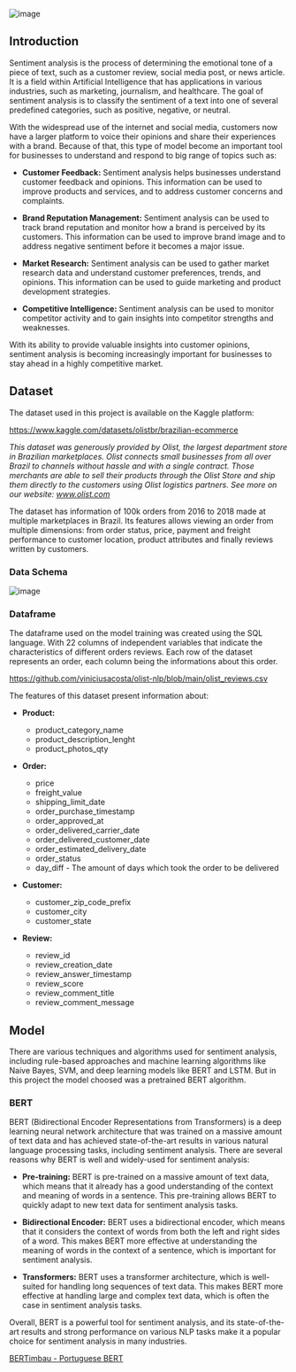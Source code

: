 ![image](https://user-images.githubusercontent.com/91922356/217281133-4b75ff9f-5d04-4eb4-ba26-a7dfdd223190.png)


## **Introduction**
Sentiment analysis is the process of determining the emotional tone of a piece of text, such as a customer review, social media post, or news article. It is a field within Artificial Intelligence that has applications in various industries, such as marketing, journalism, and healthcare. The goal of sentiment analysis is to classify the sentiment of a text into one of several predefined categories, such as positive, negative, or neutral. 

With the widespread use of the internet and social media, customers now have a larger platform to voice their opinions and share their experiences with a brand. Because of that, this type of model become an important tool for businesses to understand and respond to big range of topics such as: 

- **Customer Feedback:** Sentiment analysis helps businesses understand customer feedback and opinions. This information can be used to improve products and services, and to address customer concerns and complaints.

- **Brand Reputation Management:** Sentiment analysis can be used to track brand reputation and monitor how a brand is perceived by its customers. This information can be used to improve brand image and to address negative sentiment before it becomes a major issue.

- **Market Research:** Sentiment analysis can be used to gather market research data and understand customer preferences, trends, and opinions. This information can be used to guide marketing and product development strategies.

- **Competitive Intelligence:** Sentiment analysis can be used to monitor competitor activity and to gain insights into competitor strengths and weaknesses.

With its ability to provide valuable insights into customer opinions, sentiment analysis is becoming increasingly important for businesses to stay ahead in a highly competitive market.

## **Dataset**
The dataset used in this project is available on the Kaggle platform:

https://www.kaggle.com/datasets/olistbr/brazilian-ecommerce

*This dataset was generously provided by Olist, the largest department store in Brazilian marketplaces. Olist connects small businesses from all over Brazil to channels without hassle and with a single contract. Those merchants are able to sell their products through the Olist Store and ship them directly to the customers using Olist logistics partners. See more on our website: www.olist.com*

The dataset has information of 100k orders from 2016 to 2018 made at multiple marketplaces in Brazil. Its features allows viewing an order from multiple dimensions: from order status, price, payment and freight performance to customer location, product attributes and finally reviews written by customers. 

### **Data Schema** 
![image](https://user-images.githubusercontent.com/91922356/217290625-1d47e8e8-3a4b-4485-b2ac-f61cc4ca35b2.png)         
        
### **Dataframe**

The dataframe used on the model training was created using the SQL language. With 22 columns of independent variables that indicate the characteristics of different orders reviews. Each row of the dataset represents an order, each column being the informations about this order.

https://github.com/viniciusacosta/olist-nlp/blob/main/olist_reviews.csv

The features of this dataset present information about:

- **Product:**
  - product_category_name
  - product_description_lenght
  - product_photos_qty

- **Order:**
  - price
  - freight_value 
  - shipping_limit_date
  - order_purchase_timestamp
  - order_approved_at
  - order_delivered_carrier_date
  - order_delivered_customer_date
  - order_estimated_delivery_date
  - order_status
  - day_diff - The amount of days which took the order to be delivered 
   
- **Customer:**
  - customer_zip_code_prefix
  - customer_city
  - customer_state 
  
- **Review:**
  - review_id
  - review_creation_date
  - review_answer_timestamp
  - review_score
  - review_comment_title
  - review_comment_message

## **Model**

There are various techniques and algorithms used for sentiment analysis, including rule-based approaches and machine learning algorithms like Naive Bayes, SVM, and deep learning models like BERT and LSTM. But in this project the model choosed was a pretrained BERT algorithm.

### **BERT**

BERT (Bidirectional Encoder Representations from Transformers) is a deep learning neural network architecture that was trained on a massive amount of text data and has achieved state-of-the-art results in various natural language processing tasks, including sentiment analysis. There are several reasons why BERT is well and widely-used for sentiment analysis:

- **Pre-training:** BERT is pre-trained on a massive amount of text data, which means that it already has a good understanding of the context and meaning of words in a sentence. This pre-training allows BERT to quickly adapt to new text data for sentiment analysis tasks.

- **Bidirectional Encoder:** BERT uses a bidirectional encoder, which means that it considers the context of words from both the left and right sides of a word. This makes BERT more effective at understanding the meaning of words in the context of a sentence, which is important for sentiment analysis.

- **Transformers:** BERT uses a transformer architecture, which is well-suited for handling long sequences of text data. This makes BERT more effective at handling large and complex text data, which is often the case in sentiment analysis tasks.

Overall, BERT is a powerful tool for sentiment analysis, and its state-of-the-art results and strong performance on various NLP tasks make it a popular choice for sentiment analysis in many industries.

[BERTimbau - Portuguese BERT](https://github.com/neuralmind-ai/portuguese-bert)















